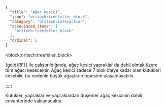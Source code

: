 ```json
{
  "title": "Ağaç Kesici",
  "icon": "oritech:treefeller_block",
  "category": "oritech:interaction",
  "associated_items": [
    "oritech:treefeller_block"
  ],
  "ordinal": 5
}
```

<block;oritech:treefeller_block>

{gold}RF{} ile çalıştırıldığında, ağaç kesici yapraklar da dahil olmak üzere tüm ağacı kesecektir. Ağaç kesici sadece 7 blok öteye kadar olan kütükleri kesebilir, bu nedenle büyük ağaçların tepesine ulaşamayabilir.

;;;;;

Kütükler, yapraklar ve yapraklardan düşenler ağaç kesicinin dahili envanterinde saklanacaktır.